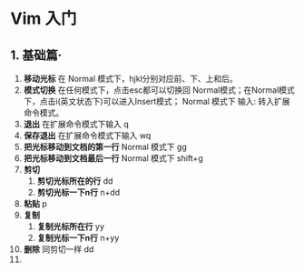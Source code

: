 # Vim 入门

## 1. 基础篇·
1. **移动光标** 在 Normal 模式下，hjkl分别对应前、下、上和后。
2. **模式切换** 在任何模式下，点击esc都可以切换回 Normal模式；在Normal模式下，点击i(英文状态下)可以进入Insert模式； Normal 模式下 输入: 转入扩展命令模式。
3. **退出** 在扩展命令模式下输入 q
4. **保存退出** 在扩展命令模式下输入 wq
5. **把光标移动到文档的第一行** Normal 模式下 gg
6. **把光标移动到文档最后一行** Normal 模式下 shift+g
7. **剪切**
   1. **剪切光标所在的行** dd
   2. **剪切光标一下n行** n+dd
8. **粘贴** p
9. **复制** 
   1. **复制光标所在行** yy
   2. **复制光标一下n行** n+yy
10. **删除** 同剪切一样 dd
11. 
